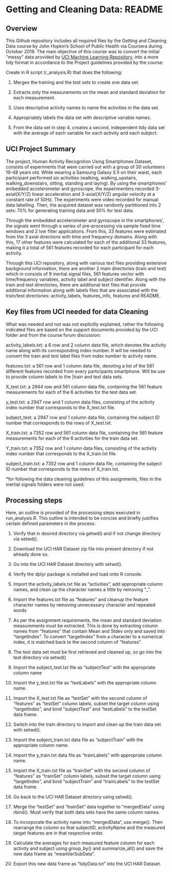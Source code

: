 Getting and Cleaning Data: README
================

Overview
----------------

This Github repository includes all required files by the Getting and Cleaning Data course by John Hopkin’s School of Public Health via Coursera during October 2019. The main objective of this course was to convert the initial “messy” data provided by [UCI Machine Learning Repository](http://archive.ics.uci.edu/ml/datasets/Human+Activity+Recognition+Using+Smartphones), into a more tidy format in accordance to the Project guidelines provided by the course: 

Create in R script (r_analysis.R) that does the following: 

1. Merges the training and the test sets to create one data set.

2. Extracts only the measurements on the mean and standard deviation for each measurement.

3. Uses descriptive activity names to name the activities in the data set.

4. Appropriately labels the data set with descriptive variable names.

5. From the data set in step 4, creates a second, independent tidy data set with the average of each variable for each activity and each subject.

UCI Project Summary
-------------------

The project, Human Activity Recognition Using Smartphones Dataset, consists of experiments that were carried out with a group of 30 volunteers 19-48 years old. While wearing a Samsung Galaxy S II on their waist, each participant performed six activities (walking, walking_upstairs, walking_downstairs, sitting, standing and laying). By using the smartphones’ embedded accelerometer and gyroscope, the experimenters recorded 3-axial(X/Y/Z) linear acceleration and 3-axial(X/Y/Z) angular velocity at a constant rate of 50Hz. The experiments were video recorded for manual data labelling. Then, the acquired dataset was randomly partitioned into 2 sets: 70% for generating training data and 30% for test data. 
	
Through the embedded accelerometer and gyroscope in the smartphones’, the signals went through a series of pre-processing via sample fixed time windows and 2 low filter applications. From this,  33 features were estimated from the 3 axial directions with time and frequency domains. Along with this, 17 other features were calculated for each of the additional 33 features, making it a total of 561 features recorded for each participant for each activity.
	
Through this UCI repository, along with various text files providing extensive background information, there are another 2 main directories (train and test) which in consists of 9 inertial signal files,  561 features vector with time/frequency variables, activity label and subject identifier. Along with the train and test directories, there are additional text files that provide additional information along with labels files that are associated with the train/test directories: activity_labels, features_info, features and README. 

Key files from UCI needed for data Cleaning
-------------------------------------------

What was needed and not was not explicitly explained, rather the following indicated files are based on the support documents provided by the UCI folder and from the course forum discussion:

activity_labels.txt: 
a 6 row and 2 column data file, which denotes the activity name along with its corresponding index number. It will be needed to convert the train and test label files from index number to activity name. 

features.txt: a 561 row and 1 column data file, denoting a list of the 561 different features recorded from every participants smartphone. Will be use to provide column labels to the |train and test data sets. 

X_test.txt: a 2944 row and 561 column data file, containing the 561 feature measurements for each of the 6 activities for the test data set.

y_test.txt: a 2947 row and 1 column data files, consisting of the activity index number that corresponds to the X_test.txt file.

subject_test: a 2947 row and 1 column data file, containing the subject ID number that corresponds to the rows of X_test.txt.

X_train.txt: a 7352 row and 561 column data file, containing the 561 feature measurements for each of the 6 activities for the train data set.

Y_train.txt: a 7352 row and 1 column data files, consisting of the activity index number that corresponds to the X_train.txt file.

subject_train.txt: a 7352 row and 1 column data file, containing the subject ID number that corresponds to the rows of X_train.txt.

*for following the data cleaning guidelines of this assignments, files in the inertial signals folders were not used. 

Processing steps
----------------
Here, an outline is provided of the processing steps executed in run_analysis.R. This outline is intended to be concise and briefly justifies certain defined parameters in the process:

1. Verify that in desired directory via getwd() and if not change directory via setwd(). 

2. Download the UCI HAR Dataset zip file into present directory if not already done so.

3. Go into the UCI HAR Dataset directory with setwd().

4. Verify the dplyr package is installed and load onto R console.

5. Import the activity_labels.txt file as “activities”, add appropriate column names, and clean up the character names a little by removing “_”.

6. Import the features.txt file as “features” and cleanup the feature character names by removing unnecessary character and repeated words 

7. As per the assignment requirements, the mean and standard deviation measurements must be extracted. This is done by extracting column names from “features” that contain Mean and Stdev only and saved into “targetIndex”. To convert “targetIndex” from a character to a numerical index, it is matched back to the second column of “features”.

8. The test data set must be first retrieved and cleaned up, so go into the test directory via setwd()

9. Import the subject_test.txt file as “subjectTest” with the appropriate column name 
10. Import the y_test.txt file as “testLabels” with the appropriate column name.

11. Import the X_test.txt file as “testSet” with the second column of “features” as “testSet” column labels, subset the target column using “targetIndex”, and bind “subjectTest” and “testLabels” to the testSet data frame.

12. Switch into the train directory to import and clean up the train data set with setwd().

13. Import the subject_train.txt data file as “subjectTrain” with the appropriate column name.

14. Import the y_train.txt data file as “trainLabels” with appropriate column name.

15.  Import the X_train.txt file as “trainSet” with the second column of “features” as “trainSet” column labels, subset the target column using “targetIndex”, and bind “subjectTrain” and “trainLabels” to the testSet data frame.

16. Go back to the UCI HAR Dataset directory using setwd().

17. Merge the “testSet” and “trainSet” data together to “mergedData” using rbind(). Must verify that both data sets have the same column names.

18. To incorporate the activity name into “mergedData”, use merge(). Then rearrange the column so that subjectID, activityName and the measured target features are in that respective order. 

19. Calculate the averages for each measured feature column for each activity and subject using group_by() and summarize_all() and save the new data frame as “meanVarSubData”.

20. Export this new data frame as “tidyData.txt” into the UCI HAR Dataset.



